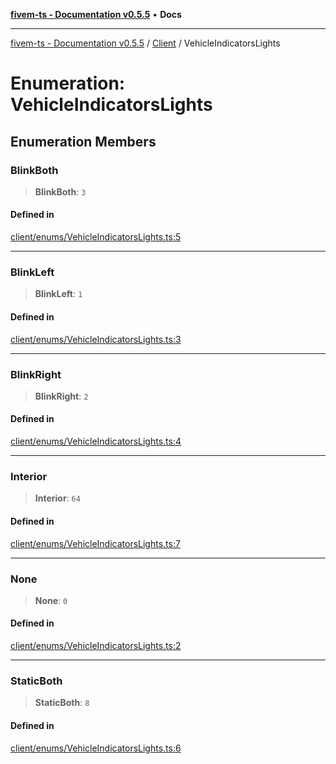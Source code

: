 [**fivem-ts - Documentation v0.5.5**](../../../README.md) • **Docs**

***

[fivem-ts - Documentation v0.5.5](../../../README.md) / [Client](../README.md) / VehicleIndicatorsLights

# Enumeration: VehicleIndicatorsLights

## Enumeration Members

### BlinkBoth

> **BlinkBoth**: `3`

#### Defined in

[client/enums/VehicleIndicatorsLights.ts:5](https://github.com/Purpose-Dev/fivem-ts/blob/main/src/client/enums/VehicleIndicatorsLights.ts#L5)

***

### BlinkLeft

> **BlinkLeft**: `1`

#### Defined in

[client/enums/VehicleIndicatorsLights.ts:3](https://github.com/Purpose-Dev/fivem-ts/blob/main/src/client/enums/VehicleIndicatorsLights.ts#L3)

***

### BlinkRight

> **BlinkRight**: `2`

#### Defined in

[client/enums/VehicleIndicatorsLights.ts:4](https://github.com/Purpose-Dev/fivem-ts/blob/main/src/client/enums/VehicleIndicatorsLights.ts#L4)

***

### Interior

> **Interior**: `64`

#### Defined in

[client/enums/VehicleIndicatorsLights.ts:7](https://github.com/Purpose-Dev/fivem-ts/blob/main/src/client/enums/VehicleIndicatorsLights.ts#L7)

***

### None

> **None**: `0`

#### Defined in

[client/enums/VehicleIndicatorsLights.ts:2](https://github.com/Purpose-Dev/fivem-ts/blob/main/src/client/enums/VehicleIndicatorsLights.ts#L2)

***

### StaticBoth

> **StaticBoth**: `8`

#### Defined in

[client/enums/VehicleIndicatorsLights.ts:6](https://github.com/Purpose-Dev/fivem-ts/blob/main/src/client/enums/VehicleIndicatorsLights.ts#L6)
